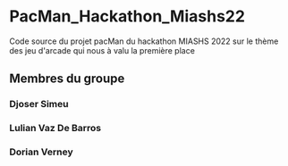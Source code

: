 # PacMan_Hackathon_Miashs22
Code source du projet pacMan du hackathon MIASHS 2022 sur le thème des jeu d'arcade qui nous à valu la première place  

## Membres du groupe
### Djoser Simeu
### Lulian Vaz De Barros
### Dorian Verney

